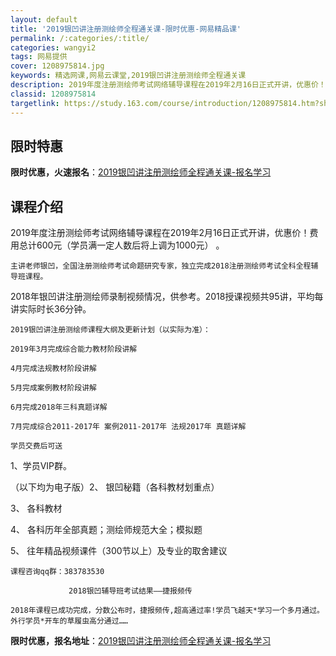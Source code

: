 ```yaml
---
layout: default
title: '2019银凹讲注册测绘师全程通关课-限时优惠-网易精品课'
permalink: /:categories/:title/
categories: wangyi2
tags: 网易提供
cover: 1208975814.jpg
keywords: 精选网课,网易云课堂,2019银凹讲注册测绘师全程通关课
description: 2019年度注册测绘师考试网络辅导课程在2019年2月16日正式开讲，优惠价！费用总计600元（学员满一定人数后将上调为
classid: 1208975814
targetlink: https://study.163.com/course/introduction/1208975814.htm?share=1&shareId=1025206652&utm_campaign=share&utm_medium=iphoneShare&utm_source=&utm_u=1025206652
---
```


## 限时特惠

**限时优惠，火速报名**：[2019银凹讲注册测绘师全程通关课-报名学习](https://study.163.com/course/introduction/1208975814.htm?share=1&shareId=1025206652&utm_campaign=share&utm_medium=iphoneShare&utm_source=&utm_u=1025206652)

## 课程介绍

2019年度注册测绘师考试网络辅导课程在2019年2月16日正式开讲，优惠价！费用总计600元（学员满一定人数后将上调为1000元） 。

    主讲老师银凹，全国注册测绘师考试命题研究专家，独立完成2018注册测绘师考试全科全程辅导班课程。

   2018年银凹讲注册测绘师录制视频情况，供参考。2018授课视频共95讲，平均每讲实际时长36分钟。

    2019银凹讲注册测绘师课程大纲及更新计划（以实际为准）：

    2019年3月完成综合能力教材阶段讲解

    4月完成法规教材阶段讲解

    5月完成案例教材阶段讲解

    6月完成2018年三科真题详解

    7月完成综合2011-2017年 案例2011-2017年 法规2017年 真题详解

    学员交费后可送

1、学员VIP群。

（以下均为电子版）2、 银凹秘籍（各科教材划重点）

3、 各科教材

4、 各科历年全部真题；测绘师规范大全；模拟题

5、 往年精品视频课件（300节以上）及专业的取舍建议

    课程咨询qq群：383783530

                 2018银凹辅导班考试结果——捷报频传                                                        

    2018年课程已成功完成，分数公布时，捷报频传,超高通过率!学员飞越天*学习一个多月通过。外行学员*开车的草履虫高分通过……

**限时优惠，报名地址**：[2019银凹讲注册测绘师全程通关课-报名学习](https://study.163.com/course/introduction/1208975814.htm?share=1&shareId=1025206652&utm_campaign=share&utm_medium=iphoneShare&utm_source=&utm_u=1025206652)

